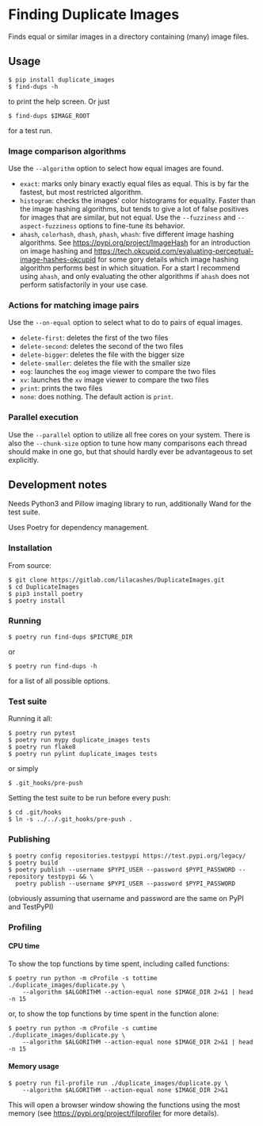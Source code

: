 # Finding Duplicate Images

Finds equal or similar images in a directory containing (many) image files.

## Usage
```shell
$ pip install duplicate_images
$ find-dups -h
```
to print the help screen. Or just
```shell
$ find-dups $IMAGE_ROOT 
```
for a test run.

### Image comparison algorithms

Use the `--algorithm` option to select how equal images are found.
- `exact`: marks only binary exactly equal files as equal. This is by far the fastest, but most 
  restricted algorithm.
- `histogram`: checks the images' color histograms for equality. Faster than the image hashing 
  algorithms, but tends to give a lot of false positives for images that are similar, but not equal.
  Use the `--fuzziness` and `--aspect-fuzziness` options to fine-tune its behavior.
- `ahash`, `colorhash`, `dhash`, `phash`, `whash`: five different image hashing algorithms. See 
  https://pypi.org/project/ImageHash for an introduction on image hashing and 
  https://tech.okcupid.com/evaluating-perceptual-image-hashes-okcupid for some gory details which
  image hashing algorithm performs best in which situation. For a start I recommend using `ahash`, 
  and only evaluating the other algorithms if `ahash` does not perform satisfactorily in your use 
  case.

### Actions for matching image pairs

Use the `--on-equal` option to select what to do to pairs of equal images.
- `delete-first`: deletes the first of the two files
- `delete-second`: deletes the second of the two files
- `delete-bigger`: deletes the file with the bigger size
- `delete-smaller`: deletes the file with the smaller size
- `eog`: launches the `eog` image viewer to compare the two files
- `xv`: launches the `xv` image viewer to compare the two files
- `print`: prints the two files
- `none`: does nothing.
The default action is `print`.
  
### Parallel execution

Use the `--parallel` option to utilize all free cores on your system. There is also the 
`--chunk-size` option to tune how many comparisons each thread should make in one go, but that 
should hardly ever be advantageous to set explicitly. 

## Development notes

Needs Python3 and Pillow imaging library to run, additionally Wand for the test suite.

Uses Poetry for dependency management.

### Installation

From source:
```shell
$ git clone https://gitlab.com/lilacashes/DuplicateImages.git
$ cd DuplicateImages
$ pip3 install poetry
$ poetry install
```

### Running

```shell
$ poetry run find-dups $PICTURE_DIR
```
or
```shell
$ poetry run find-dups -h
```
for a list of all possible options.

### Test suite

Running it all:
```shell
$ poetry run pytest
$ poetry run mypy duplicate_images tests
$ poetry run flake8
$ poetry run pylint duplicate_images tests
```
or simply 
```shell
$ .git_hooks/pre-push
```
Setting the test suite to be run before every push:
```shell
$ cd .git/hooks
$ ln -s ../../.git_hooks/pre-push .
```

### Publishing

```shell
$ poetry config repositories.testpypi https://test.pypi.org/legacy/
$ poetry build
$ poetry publish --username $PYPI_USER --password $PYPI_PASSWORD --repository testpypi && \
  poetry publish --username $PYPI_USER --password $PYPI_PASSWORD
```
(obviously assuming that username and password are the same on PyPI and TestPyPI)
### Profiling

#### CPU time
To show the top functions by time spent, including called functions:
```shell
$ poetry run python -m cProfile -s tottime ./duplicate_images/duplicate.py \ 
    --algorithm $ALGORITHM --action-equal none $IMAGE_DIR 2>&1 | head -n 15
```
or, to show the top functions by time spent in the function alone:
```shell
$ poetry run python -m cProfile -s cumtime ./duplicate_images/duplicate.py \ 
    --algorithm $ALGORITHM --action-equal none $IMAGE_DIR 2>&1 | head -n 15
```

#### Memory usage
```shell
$ poetry run fil-profile run ./duplicate_images/duplicate.py \
    --algorithm $ALGORITHM --action-equal none $IMAGE_DIR 2>&1
```
This will open a browser window showing the functions using the most memory (see 
https://pypi.org/project/filprofiler for more details).